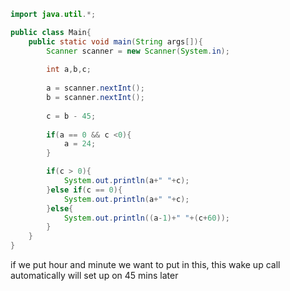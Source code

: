 ```java
import java.util.*;

public class Main{
    public static void main(String args[]){
        Scanner scanner = new Scanner(System.in);
        
        int a,b,c;
        
        a = scanner.nextInt();
        b = scanner.nextInt();
        
        c = b - 45;
        
        if(a == 0 && c <0){
            a = 24;
        }

        if(c > 0){
            System.out.println(a+" "+c);
        }else if(c == 0){
            System.out.println(a+" "+c);
        }else{
            System.out.println((a-1)+" "+(c+60));
        }
    }
}
```

if we put hour and minute we want to put in this, this wake up call automatically will set up on 45 mins later